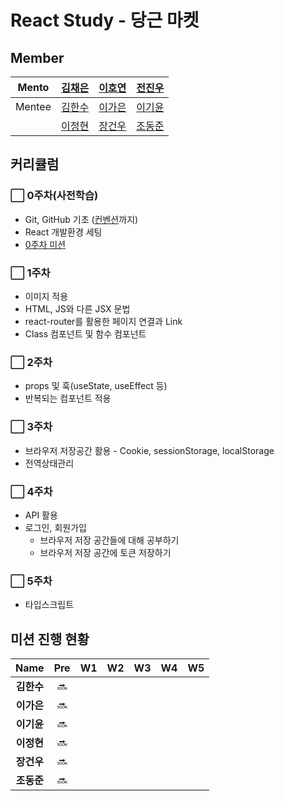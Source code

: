 # React Study - 당근 마켓

## Member

| Mento  |    [김채은](https://github.com/chchaeun)    | [이호연](https://github.com/ho991217)  |  [전진우](https://github.com/Jun-Jinu)   |
| :----: | :-----------------------------------------: | :------------------------------------: | :--------------------------------------: |
| Mentee |   [김한수](https://github.com/gillyongs)    | [이가은](https://github.com/gaeunnlee) | [이기윤](https://github.com/bubbletea03) |
|        | [이정현](https://github.com/JeonghyunLee99) | [장건우](https://github.com/jangco97)  | [조동준](https://github.com/resetmerlin) |

## 커리큘럼

### ⬜️ 0주차(사전학습)

- Git, GitHub 기초 ([컨벤션](https://beomseok95.tistory.com/m/328)까지)
- React 개발환경 세팅
- [0주차 미션](https://github.com/DKU-D-Coding/react-study-carrot-market/blob/main/docs/0%EC%A3%BC%EC%B0%A8%20%EB%AF%B8%EC%85%98.md)

### ⬜️ 1주차

- 이미지 적용
- HTML, JS와 다른 JSX 문법
- react-router를 활용한 페이지 연결과 Link
- Class 컴포넌트 및 함수 컴포넌트

### ⬜️ 2주차
- props 및 훅(useState, useEffect 등)
- 반복되는 컴포넌트 적용

### ⬜️ 3주차
- 브라우저 저장공간 활용 - Cookie, sessionStorage, localStorage
- 전역상태관리

### ⬜️ 4주차

- API 활용
- 로그인, 회원가입
  - 브라우저 저장 공간들에 대해 공부하기
  - 브라우저 저장 공간에 토큰 저장하기

### ⬜️ 5주차

- 타입스크립트

## 미션 진행 현황

|    Name    | Pre | W1 | W2 | W3 | W4 | W5 |
| :--------: | :-----: | :----: | :----: | :----: | :----: | :----: | 
| **김한수** |    🔜    |       |       |       |       |       |
| **이가은** |    🔜    |       |       |       |       |       | 
| **이기윤** |    🔜    |       |       |       |       |       |  
| **이정현** |    🔜    |       |       |       |       |       |  
| **장건우** |    🔜    |       |       |       |       |       |  
| **조동준** |    🔜    |       |       |       |       |       |  
